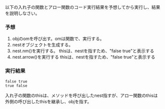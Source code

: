 以下の入れ子の関数とアロー関数のコード実行結果を予想してから実行し、結果を説明しなさい。

### 予想

1. objのomを呼び出す。omは関数で、実行する。
2. nestオブジェクトを生成する。
3. nest.nm()を実行する。
   thisは、nestを指すため、"false true"と表示する
4. nest.arrow()を実行する
   thisは、nestを指すため、"false true"と表示する

### 実行結果

```
false true
true false
```

入れ子の関数のthisは、メソッドを呼び出したnest指すが、アロー関数のthisは外側の呼び出したthisを継承し、objを指す。
